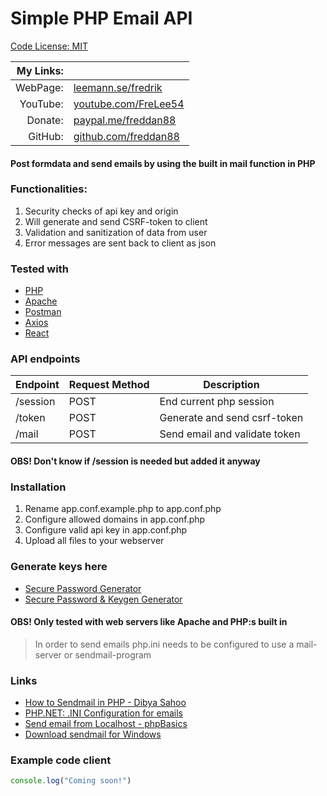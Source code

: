 # Simple PHP Email API

[Code License: MIT](https://choosealicense.com/licenses/mit/)

| My Links: |                                                               |
| --------: | ------------------------------------------------------------- |
|  WebPage: | [leemann.se/fredrik](http://www.leemann.se/fredrik)           |
|  YouTube: | [youtube.com/FreLee54](https://www.youtube.com/user/FreLee54) |
|   Donate: | [paypal.me/freddan88](https://www.paypal.me/freddan88)        |
|   GitHub: | [github.com/freddan88](https://github.com/freddan88)          |

#### Post formdata and send emails by using the built in mail function in PHP

### Functionalities:

1. Security checks of api key and origin
2. Will generate and send CSRF-token to client
3. Validation and sanitization of data from user
4. Error messages are sent back to client as json

### Tested with

-   [PHP](https://www.php.net)
-   [Apache](https://www.apache.org)
-   [Postman](https://www.postman.com)
-   [Axios](https://www.npmjs.com/package/axios)
-   [React](https://reactjs.org)

### API endpoints

| Endpoint | Request Method | Description                   |
| -------- | -------------- | ----------------------------- |
| /session | POST           | End current php session       |
| /token   | POST           | Generate and send csrf-token  |
| /mail    | POST           | Send email and validate token |

#### OBS! Don't know if /session is needed but added it anyway

### Installation

1. Rename app.conf.example.php to app.conf.php
2. Configure allowed domains in app.conf.php
3. Configure valid api key in app.conf.php
4. Upload all files to your webserver

### Generate keys here

-   [Secure Password Generator](https://passwordsgenerator.net)
-   [Secure Password & Keygen Generator](https://randomkeygen.com)

#### OBS! Only tested with web servers like Apache and PHP:s built in

> In order to send emails php.ini needs to be configured to use a mail-server or sendmail-program

### Links

-   [How to Sendmail in PHP - Dibya Sahoo](https://pepipost.com/tutorials/sendmail-in-php-complete-guide)
-   [PHP.NET: .INI Configuration for emails](https://www.php.net/manual/en/mail.configuration.php)
-   [Send email from Localhost - phpBasics](https://www.youtube.com/watch?v=4_NP_WYFmIM&list=LLr-xGBx3NL3VGbdjDL4BuNw&index=2&t=0s)
-   [Download sendmail for Windows](https://www.glob.com.au/sendmail)

### Example code client

```Javascript
console.log("Coming soon!")
```
